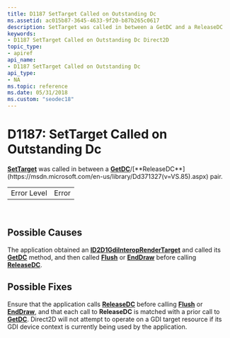 ```yaml
---
title: D1187 SetTarget Called on Outstanding Dc
ms.assetid: ac015b87-3645-4633-9f20-b87b265c0617
description: SetTarget was called in between a GetDC and a ReleaseDC
keywords:
- D1187 SetTarget Called on Outstanding Dc Direct2D
topic_type:
- apiref
api_name:
- D1187 SetTarget Called on Outstanding Dc
api_type:
- NA
ms.topic: reference
ms.date: 05/31/2018
ms.custom: "seodec18"
---
```


# D1187: SetTarget Called on Outstanding Dc

[**SetTarget**](https://msdn.microsoft.com/en-us/library/Hh404533(v=VS.85).aspx) was called in between a [**GetDC**](https://msdn.microsoft.com/en-us/library/Dd371323(v=VS.85).aspx)/[**ReleaseDC**](https://msdn.microsoft.com/en-us/library/Dd371327(v=VS.85).aspx) pair.



|             |       |
|-------------|-------|
| Error Level | Error |



 

## Possible Causes

The application obtained an [**ID2D1GdiInteropRenderTarget**](https://msdn.microsoft.com/en-us/library/Dd371321(v=VS.85).aspx) and called its [**GetDC**](https://msdn.microsoft.com/en-us/library/Dd371323(v=VS.85).aspx) method, and then called [**Flush**](https://msdn.microsoft.com/en-us/library/Dd316801(v=VS.85).aspx) or [**EndDraw**](https://msdn.microsoft.com/en-us/library/Hh404409(v=VS.85).aspx) before calling [**ReleaseDC**](https://msdn.microsoft.com/en-us/library/Dd371327(v=VS.85).aspx).

## Possible Fixes

Ensure that the application calls [**ReleaseDC**](https://msdn.microsoft.com/en-us/library/Dd371327(v=VS.85).aspx) before calling [**Flush**](https://msdn.microsoft.com/en-us/library/Dd316801(v=VS.85).aspx) or [**EndDraw**](https://msdn.microsoft.com/en-us/library/Hh404409(v=VS.85).aspx), and that each call to **ReleaseDC** is matched with a prior call to [**GetDC**](https://msdn.microsoft.com/en-us/library/Dd371323(v=VS.85).aspx). Direct2D will not attempt to operate on a GDI target resource if its GDI device context is currently being used by the application.

 

 




